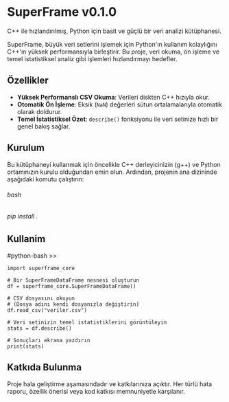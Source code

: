 # SuperFrame v0.1.0

C++ ile hızlandırılmış, Python için basit ve güçlü bir veri analizi kütüphanesi.

SuperFrame, büyük veri setlerini işlemek için Python'ın kullanım kolaylığını C++'ın yüksek performansıyla birleştirir. Bu proje, veri okuma, ön işleme ve temel istatistiksel analiz gibi işlemleri hızlandırmayı hedefler.

## Özellikler

* **Yüksek Performanslı CSV Okuma**: Verileri diskten C++ hızıyla okur.
* **Otomatik Ön İşleme**: Eksik (`NaN`) değerleri sütun ortalamalarıyla otomatik olarak doldurur.
* **Temel İstatistiksel Özet**: `describe()` fonksiyonu ile veri setinize hızlı bir genel bakış sağlar.

## Kurulum

Bu kütüphaneyi kullanmak için öncelikle C++ derleyicinizin (g++) ve Python ortamınızın kurulu olduğundan emin olun. Ardından, projenin ana dizininde aşağıdaki komutu çalıştırın:

###### bash
###### pip install .
## Kullanim
#python-bash >>
```
import superframe_core

# Bir SuperFrameDataFrame nesnesi oluşturun
df = superframe_core.SuperFrameDataFrame()

# CSV dosyasını okuyun
# (Dosya adını kendi dosyanızla değiştirin)
df.read_csv("veriler.csv") 

# Veri setinizin temel istatistiklerini görüntüleyin
stats = df.describe()

# Sonuçları ekrana yazdırın
print(stats)
```
## Katkıda Bulunma
Proje hala geliştirme aşamasındadır ve katkılarınıza açıktır. Her türlü hata raporu, özellik önerisi veya kod katkısı memnuniyetle karşılanır.
